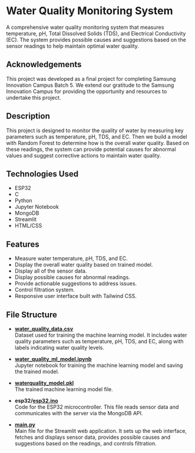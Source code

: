 # Water Quality Monitoring System

A comprehensive water quality monitoring system that measures temperature, pH, Total Dissolved Solids (TDS), and Electrical Conductivity (EC). The system provides possible causes and suggestions based on the sensor readings to help maintain optimal water quality.

## Acknowledgements

This project was developed as a final project for completing Samsung Innovation Campus Batch 5. We extend our gratitude to the Samsung Innovation Campus for providing the opportunity and resources to undertake this project.

## Description

This project is designed to monitor the quality of water by measuring key parameters such as temperature, pH, TDS, and EC. Then we build a model with Random Forest to determine how is the overall water quality. Based on these readings, the system can provide potential causes for abnormal values and suggest corrective actions to maintain water quality.

## Technologies Used

- ESP32
- C
- Python
- Jupyter Notebook
- MongoDB
- Streamlit
- HTML/CSS

## Features

- Measure water temperature, pH, TDS, and EC.
- Display the overall water quality based on trained model.
- Display all of the sensor data.
- Display possible causes for abnormal readings.
- Provide actionable suggestions to address issues.
- Control filtration system.
- Responsive user interface built with Tailwind CSS.

## File Structure

- **[water_quality_data.csv](water_quality_data.csv)**  
  Dataset used for training the machine learning model. It includes water quality parameters such as temperature, pH, TDS, and EC, along with labels indicating water quality levels.

- **[water_quality_ml_model.ipynb](water_quality_ml_model.ipynb)**  
  Jupyter notebook for training the machine learning model and saving the trained model.

- **[waterquality_model.pkl](waterquality_model.pkl)**  
  The trained machine learning model file.

- **esp32/[esp32.ino](esp32/esp32.ino)**  
  Code for the ESP32 microcontroller. This file reads sensor data and communicates with the server via the MongoDB API.

- **[main.py](main.py)**  
  Main file for the Streamlit web application. It sets up the web interface, fetches and displays sensor data, provides possible causes and suggestions based on the readings, and controls filtration.
